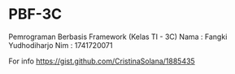 # PBF-3C
Pemrograman Berbasis Framework (Kelas TI - 3C)
Nama : Fangki Yudhodiharjo
Nim  : 1741720071


For info https://gist.github.com/CristinaSolana/1885435
